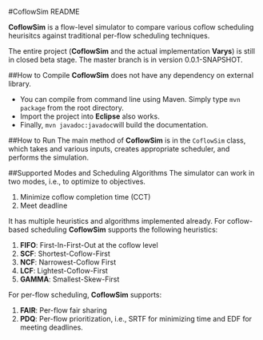 #CoflowSim README

**CoflowSim** is a flow-level simulator to compare various coflow scheduling heurisitcs against traditional per-flow scheduling techniques. 

The entire project (**CoflowSim** and the actual implementation **Varys**) is still in closed beta stage. The master branch is in version 0.0.1-SNAPSHOT.

##How to Compile
**CoflowSim** does not have any dependency on external library.

* You can compile from command line using Maven. Simply type `mvn package` from the root directory.
* Import the project into **Eclipse** also works.
* Finally, `mvn javadoc:javadoc`will build the documentation.

##How to Run
The main method of **CoflowSim** is in the `CoflowSim` class, which takes and various inputs, creates appropriate scheduler, and performs the simulation.

##Supported Modes and Scheduling Algorithms
The simulator can work in two modes, i.e., to optimize to objectives.

1. Minimize coflow completion time (CCT)
2. Meet deadline

It has multiple heuristics and algorithms implemented already. For coflow-based scheduling **CoflowSim** supports the following heuristics:

1. **FIFO**: First-In-First-Out at the coflow level
2. **SCF**: Shortest-Coflow-First
3. **NCF**: Narrowest-Coflow First
4. **LCF**: Lightest-Coflow-First 
5. **GAMMA**: Smallest-Skew-First

For per-flow scheduling, **CoflowSim** supports:

1. **FAIR**: Per-flow fair sharing
2. **PDQ**: Per-flow prioritization, i.e., SRTF for minimizing time and EDF for meeting deadlines.
